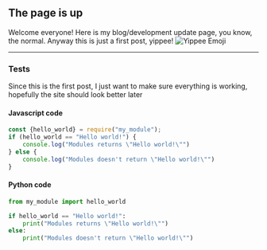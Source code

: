 ## The page is up

Welcome everyone! Here is my blog/development update page, you know, the normal. Anyway this is just a first post, yippee! ![Yippee Emoji](https://cdn.discordapp.com/emojis/1118181085285712032.gif?size=20&quality=lossless "Yippee Emoji")

---

### Tests

Since this is the first post, I just want to make sure everything is working, hopefully the site should look better later

#### Javascript code

```javascript
const {hello_world} = require("my_module");
if (hello_world == "Hello world!") {
    console.log("Modules returns \"Hello world!\"")
} else {
    console.log("Modules doesn't return \"Hello world!\"")
}
```

#### Python code

```python
from my_module import hello_world

if hello_world == "Hello world!":
    print("Modules returns \"Hello world!\"")
else:
    print("Modules doesn't return \"Hello world!\"")
```
